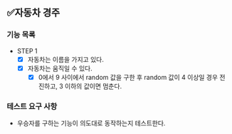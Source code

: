 ## ✅자동차 경주

### 기능 목록

- STEP 1
  - [x] 자동차는 이름을 가지고 있다. 
  - [x] 자동차는 움직일 수 있다.
    - [x] 0에서 9 사이에서 random 값을 구한 후 random 값이 4 이상일 경우 전진하고, 3 이하의 값이면 멈춘다.

### 테스트 요구 사항
- 우승자를 구하는 기능이 의도대로 동작하는지 테스트한다.
